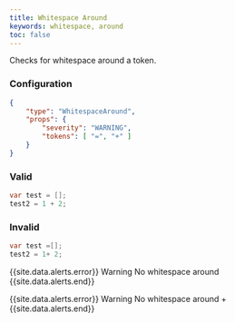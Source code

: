 ```yaml
---
title: Whitespace Around
keywords: whitespace, around
toc: false
---
```


Checks for whitespace around a token.

### Configuration

```json
{
	"type": "WhitespaceAround",
	"props": {
		"severity": "WARNING",
		"tokens": [ "=", "+" ]
	}
}
```

### Valid

```java
var test = [];
test2 = 1 + 2;
```

### Invalid

```java
var test =[];
test2 = 1+ 2;
```

{{site.data.alerts.error}} Warning No whitespace around {{site.data.alerts.end}}

{{site.data.alerts.error}} Warning No whitespace around + {{site.data.alerts.end}}